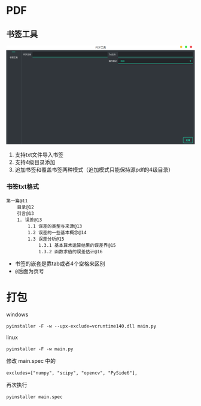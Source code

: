 # PDF

## 书签工具

![](./doc/bookmarks.png)

1. 支持txt文件导入书签
2. 支持4级目录添加
3. 追加书签和覆盖书签两种模式（追加模式只能保持源pdf的4级目录）

### 书签txt格式

```
第一篇@11
    目录@12
    引言@13
    1. 误差@13
        1.1 误差的类型与来源@13
        1.2 误差的一些基本概念@14
        1.3 误差分析@15
            1.3.1 基本算术运算结果的误差界@15
            1.3.2 函数求值的误差估计@16
```
- 书签的嵌套是靠tab或者4个空格来区别
- `@`后面为页号

# 打包

windows
```
pyinstaller -F -w --upx-exclude=vcruntime140.dll main.py
```
linux
```
pyinstaller -F -w main.py
```
修改 main.spec 中的
```
excludes=["numpy", "scipy", "opencv", "PySide6"],
```
再次执行
```
pyinstaller main.spec
```
